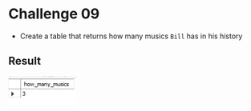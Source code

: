 # Challenge 09
- Create a table that returns how many musics `Bill` has in his history

## Result
![challenge 9 results](/spotify-clone/challenge-09/challenge-09-result.jpg)